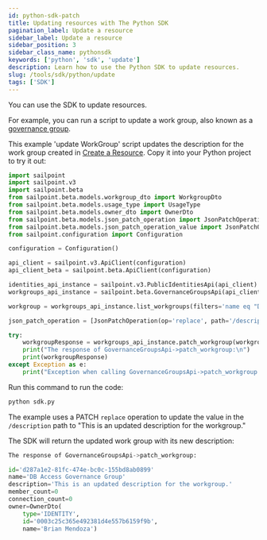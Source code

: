 ```yaml
---
id: python-sdk-patch
title: Updating resources with The Python SDK
pagination_label: Update a resource
sidebar_label: Update a resource
sidebar_position: 3
sidebar_class_name: pythonsdk
keywords: ['python', 'sdk', 'update']
description: Learn how to use the Python SDK to update resources.
slug: /tools/sdk/python/update
tags: ['SDK']
---
```


You can use the SDK to update resources.

For example, you can run a script to update a work group, also known as a [governance group](https://documentation.sailpoint.com/saas/help/common/users/governance_groups.html). 

This example 'update WorkGroup' script updates the description for the work group created in [Create a Resource](./creating-resources.md). Copy it into your Python project to try it out: 

```python
import sailpoint
import sailpoint.v3
import sailpoint.beta
from sailpoint.beta.models.workgroup_dto import WorkgroupDto
from sailpoint.beta.models.usage_type import UsageType
from sailpoint.beta.models.owner_dto import OwnerDto
from sailpoint.beta.models.json_patch_operation import JsonPatchOperation
from sailpoint.beta.models.json_patch_operation_value import JsonPatchOperationValue
from sailpoint.configuration import Configuration

configuration = Configuration()

api_client = sailpoint.v3.ApiClient(configuration)
api_client_beta = sailpoint.beta.ApiClient(configuration)

identities_api_instance = sailpoint.v3.PublicIdentitiesApi(api_client)
workgroups_api_instance = sailpoint.beta.GovernanceGroupsApi(api_client_beta)

workgroup = workgroups_api_instance.list_workgroups(filters='name eq "DB Access Governance Group"')[0]

json_patch_operation = [JsonPatchOperation(op='replace', path='/description', value=JsonPatchOperationValue('This is an updated description for the workgroup.'))]

try:
    workgroupResponse = workgroups_api_instance.patch_workgroup(workgroup.id,json_patch_operation=json_patch_operation)
    print("The response of GovernanceGroupsApi->patch_workgroup:\n")
    print(workgroupResponse)
except Exception as e:
    print("Exception when calling GovernanceGroupsApi->patch_workgroup: %s\n" % e)
```

Run this command to run the code:

```bash
python sdk.py
```

The example uses a PATCH `replace` operation to update the value in the `/description` path to "This is an updated description for the workgroup."

The SDK will return the updated work group with its new description:

```python
The response of GovernanceGroupsApi->patch_workgroup:

id='d287a1e2-81fc-474e-bc0c-155bd8ab0899' 
name='DB Access Governance Group' 
description='This is an updated description for the workgroup.' 
member_count=0 
connection_count=0
owner=OwnerDto(
    type='IDENTITY', 
    id='0003c25c365e492381d4e557b6159f9b', 
    name='Brian Mendoza')
```
